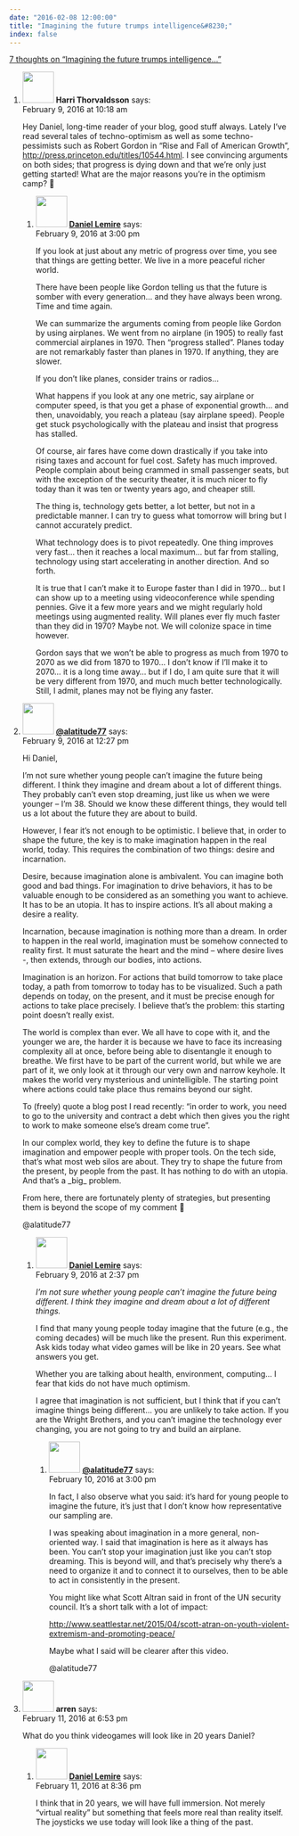```yaml
---
date: "2016-02-08 12:00:00"
title: "Imagining the future trumps intelligence&#8230;"
index: false
---
```


[7 thoughts on &ldquo;Imagining the future trumps intelligence&#8230;&rdquo;](/lemire/blog/2016/02-08-imagining-the-future-trumps-intelligence)

<ol class="comment-list">
<li id="comment-225836" class="comment even thread-even depth-1 parent">
<div class="comment-author vcard">
<img alt src="https://secure.gravatar.com/avatar/17c67aeffbc722c90e6a4b46e52bc08b?s=56&#038;d=mm&#038;r=g" srcset="https://secure.gravatar.com/avatar/17c67aeffbc722c90e6a4b46e52bc08b?s=112&#038;d=mm&#038;r=g 2x" class="avatar avatar-56 photo" height="56" width="56" decoding="async" /> <b class="fn">Harri Thorvaldsson</b> <span class="says">says:</span> </div>
<div class="comment-metadata"><time datetime="2016-02-09T10:18:25+00:00">February 9, 2016 at 10:18 am</time></a> </div>
<div class="comment-content">
<p>Hey Daniel, long-time reader of your blog, good stuff always. Lately I&rsquo;ve read several tales of techno-optimism as well as some techno-pessimists such as Robert Gordon in &ldquo;Rise and Fall of American Growth&rdquo;, <a href="http://press.princeton.edu/titles/10544.html" rel="nofollow ugc">http://press.princeton.edu/titles/10544.html</a>. I see convincing arguments on both sides; that progress is dying down and that we&rsquo;re only just getting started! What are the major reasons you&rsquo;re in the optimism camp? 🙂</p>
</div>
<ol class="children">
<li id="comment-225847" class="comment byuser comment-author-lemire bypostauthor odd alt depth-2">
<div class="comment-author vcard">
<img alt src="https://secure.gravatar.com/avatar/2ca999bef9535950f5b84281a4dab006?s=56&#038;d=mm&#038;r=g" srcset="https://secure.gravatar.com/avatar/2ca999bef9535950f5b84281a4dab006?s=112&#038;d=mm&#038;r=g 2x" class="avatar avatar-56 photo" height="56" width="56" decoding="async" /> <b class="fn"><a href="https://lemire.me/en/" class="url" rel="ugc">Daniel Lemire</a></b> <span class="says">says:</span> </div>
<div class="comment-metadata"><time datetime="2016-02-09T15:00:54+00:00">February 9, 2016 at 3:00 pm</time></a> </div>
<div class="comment-content">
<p>If you look at just about any metric of progress over time, you see that things are getting better. We live in a more peaceful richer world.</p>
<p>There have been people like Gordon telling us that the future is somber with every generation&#8230; and they have always been wrong. Time and time again.</p>
<p>We can summarize the arguments coming from people like Gordon by using airplanes. We went from no airplane (in 1905) to really fast commercial airplanes in 1970. Then &ldquo;progress stalled&rdquo;. Planes today are not remarkably faster than planes in 1970. If anything, they are slower.</p>
<p>If you don&rsquo;t like planes, consider trains or radios&#8230;</p>
<p>What happens if you look at any one metric, say airplane or computer speed, is that you get a phase of exponential growth&#8230; and then, unavoidably, you reach a plateau (say airplane speed). People get stuck psychologically with the plateau and insist that progress has stalled. </p>
<p>Of course, air fares have come down drastically if you take into rising taxes and account for fuel cost. Safety has much improved. People complain about being crammed in small passenger seats, but with the exception of the security theater, it is much nicer to fly today than it was ten or twenty years ago, and cheaper still.</p>
<p>The thing is, technology gets better, a lot better, but not in a predictable manner. I can try to guess what tomorrow will bring but I cannot accurately predict.</p>
<p>What technology does is to pivot repeatedly. One thing improves very fast&#8230; then it reaches a local maximum&#8230; but far from stalling, technology using start accelerating in another direction. And so forth.</p>
<p>It is true that I can&rsquo;t make it to Europe faster than I did in 1970&#8230; but I can show up to a meeting using videoconference while spending pennies. Give it a few more years and we might regularly hold meetings using augmented reality. Will planes ever fly much faster than they did in 1970? Maybe not. We will colonize space in time however.</p>
<p>Gordon says that we won&rsquo;t be able to progress as much from 1970 to 2070 as we did from 1870 to 1970&#8230; I don&rsquo;t know if I&rsquo;ll make it to 2070&#8230; it is a long time away&#8230; but if I do, I am quite sure that it will be very different from 1970, and much much better technologically. Still, I admit, planes may not be flying any faster.</p>
</div>
</li>
</ol>
</li>
<li id="comment-225839" class="comment even thread-odd thread-alt depth-1 parent">
<div class="comment-author vcard">
<img alt src="https://secure.gravatar.com/avatar/05e20e581ef21a146f79730fde347650?s=56&#038;d=mm&#038;r=g" srcset="https://secure.gravatar.com/avatar/05e20e581ef21a146f79730fde347650?s=112&#038;d=mm&#038;r=g 2x" class="avatar avatar-56 photo" height="56" width="56" loading="lazy" decoding="async" /> <b class="fn"><a href="https://twitter.com/Alatitude77" class="url" rel="ugc external nofollow">@alatitude77</a></b> <span class="says">says:</span> </div>
<div class="comment-metadata"><time datetime="2016-02-09T12:27:14+00:00">February 9, 2016 at 12:27 pm</time></a> </div>
<div class="comment-content">
<p>Hi Daniel,</p>
<p>I&rsquo;m not sure whether young people can&rsquo;t imagine the future being different. I think they imagine and dream about a lot of different things. They probably can&rsquo;t even stop dreaming, just like us when we were younger &#8211; I&rsquo;m 38. Should we know these different things, they would tell us a lot about the future they are about to build. </p>
<p>However, I fear it&rsquo;s not enough to be optimistic. I believe that, in order to shape the future, the key is to make imagination happen in the real world, today. This requires the combination of two things: desire and incarnation.</p>
<p>Desire, because imagination alone is ambivalent. You can imagine both good and bad things. For imagination to drive behaviors, it has to be valuable enough to be considered as an something you want to achieve. It has to be an utopia. It has to inspire actions. It&rsquo;s all about making a desire a reality.</p>
<p>Incarnation, because imagination is nothing more than a dream. In order to happen in the real world, imagination must be somehow connected to reality first. It must saturate the heart and the mind &#8211; where desire lives -, then extends, through our bodies, into actions.</p>
<p>Imagination is an horizon. For actions that build tomorrow to take place today, a path from tomorrow to today has to be visualized. Such a path depends on today, on the present, and it must be precise enough for actions to take place precisely. I believe that&rsquo;s the problem: this starting point doesn&rsquo;t really exist.</p>
<p>The world is complex than ever. We all have to cope with it, and the younger we are, the harder it is because we have to face its increasing complexity all at once, before being able to disentangle it enough to breathe. We first have to be part of the current world, but while we are part of it, we only look at it through our very own and narrow keyhole. It makes the world very mysterious and unintelligible. The starting point where actions could take place thus remains beyond our sight.</p>
<p>To (freely) quote a blog post I read recently: &ldquo;in order to work, you need to go to the university and contract a debt which then gives you the right to work to make someone else&rsquo;s dream come true&rdquo;.</p>
<p>In our complex world, they key to define the future is to shape imagination and empower people with proper tools. On the tech side, that&rsquo;s what most web silos are about. They try to shape the future from the present, by people from the past. It has nothing to do with an utopia. And that&rsquo;s a _big_ problem.</p>
<p>From here, there are fortunately plenty of strategies, but presenting them is beyond the scope of my comment 🙂</p>
<p>@alatitude77</p>
</div>
<ol class="children">
<li id="comment-225845" class="comment byuser comment-author-lemire bypostauthor odd alt depth-2 parent">
<div class="comment-author vcard">
<img alt src="https://secure.gravatar.com/avatar/2ca999bef9535950f5b84281a4dab006?s=56&#038;d=mm&#038;r=g" srcset="https://secure.gravatar.com/avatar/2ca999bef9535950f5b84281a4dab006?s=112&#038;d=mm&#038;r=g 2x" class="avatar avatar-56 photo" height="56" width="56" loading="lazy" decoding="async" /> <b class="fn"><a href="https://lemire.me/en/" class="url" rel="ugc">Daniel Lemire</a></b> <span class="says">says:</span> </div>
<div class="comment-metadata"><time datetime="2016-02-09T14:37:25+00:00">February 9, 2016 at 2:37 pm</time></a> </div>
<div class="comment-content">
<p><em>I&rsquo;m not sure whether young people can&rsquo;t imagine the future being different. I think they imagine and dream about a lot of different things. </em></p>
<p>I find that many young people today imagine that the future (e.g., the coming decades) will be much like the present. Run this experiment. Ask kids today what video games will be like in 20 years. See what answers you get.</p>
<p>Whether you are talking about health, environment, computing&#8230; I fear that kids do not have much optimism. </p>
<p>I agree that imagination is not sufficient, but I think that if you can&rsquo;t imagine things being different&#8230; you are unlikely to take action. If you are the Wright Brothers, and you can&rsquo;t imagine the technology ever changing, you are not going to try and build an airplane.</p>
</div>
<ol class="children">
<li id="comment-226016" class="comment even depth-3">
<div class="comment-author vcard">
<img alt src="https://secure.gravatar.com/avatar/05e20e581ef21a146f79730fde347650?s=56&#038;d=mm&#038;r=g" srcset="https://secure.gravatar.com/avatar/05e20e581ef21a146f79730fde347650?s=112&#038;d=mm&#038;r=g 2x" class="avatar avatar-56 photo" height="56" width="56" loading="lazy" decoding="async" /> <b class="fn"><a href="https://twitter.com/Alatitude77" class="url" rel="ugc external nofollow">@alatitude77</a></b> <span class="says">says:</span> </div>
<div class="comment-metadata"><time datetime="2016-02-10T15:00:25+00:00">February 10, 2016 at 3:00 pm</time></a> </div>
<div class="comment-content">
<p>In fact, I also observe what you said: it&rsquo;s hard for young people to imagine the future, it&rsquo;s just that I don&rsquo;t know how representative our sampling are.</p>
<p>I was speaking about imagination in a more general, non-oriented way. I said that imagination is here as it always has been. You can&rsquo;t stop your imagination just like you can&rsquo;t stop dreaming. This is beyond will, and that&rsquo;s precisely why there&rsquo;s a need to organize it and to connect it to ourselves, then to be able to act in consistently in the present.</p>
<p>You might like what Scott Altran said in front of the UN security council. It&rsquo;s a short talk with a lot of impact:</p>
<p><a href="http://www.seattlestar.net/2015/04/scott-atran-on-youth-violent-extremism-and-promoting-peace/" rel="nofollow ugc">http://www.seattlestar.net/2015/04/scott-atran-on-youth-violent-extremism-and-promoting-peace/</a></p>
<p>Maybe what I said will be clearer after this video.</p>
<p>@alatitude77</p>
</div>
</li>
</ol>
</li>
</ol>
</li>
<li id="comment-226118" class="comment odd alt thread-even depth-1 parent">
<div class="comment-author vcard">
<img alt src="https://secure.gravatar.com/avatar/c687fd9de47c0015c14796a490f4f016?s=56&#038;d=mm&#038;r=g" srcset="https://secure.gravatar.com/avatar/c687fd9de47c0015c14796a490f4f016?s=112&#038;d=mm&#038;r=g 2x" class="avatar avatar-56 photo" height="56" width="56" loading="lazy" decoding="async" /> <b class="fn">arren</b> <span class="says">says:</span> </div>
<div class="comment-metadata"><time datetime="2016-02-11T18:53:13+00:00">February 11, 2016 at 6:53 pm</time></a> </div>
<div class="comment-content">
<p>What do you think videogames will look like in 20 years Daniel?</p>
</div>
<ol class="children">
<li id="comment-226131" class="comment byuser comment-author-lemire bypostauthor even depth-2">
<div class="comment-author vcard">
<img alt src="https://secure.gravatar.com/avatar/2ca999bef9535950f5b84281a4dab006?s=56&#038;d=mm&#038;r=g" srcset="https://secure.gravatar.com/avatar/2ca999bef9535950f5b84281a4dab006?s=112&#038;d=mm&#038;r=g 2x" class="avatar avatar-56 photo" height="56" width="56" loading="lazy" decoding="async" /> <b class="fn"><a href="https://lemire.me/en/" class="url" rel="ugc">Daniel Lemire</a></b> <span class="says">says:</span> </div>
<div class="comment-metadata"><time datetime="2016-02-11T20:36:11+00:00">February 11, 2016 at 8:36 pm</time></a> </div>
<div class="comment-content">
<p>I think that in 20 years, we will have full immersion. Not merely &ldquo;virtual reality&rdquo; but something that feels more real than reality itself. The joysticks we use today will look like a thing of the past.</p>
</div>
</li>
</ol>
</li>
</ol>
